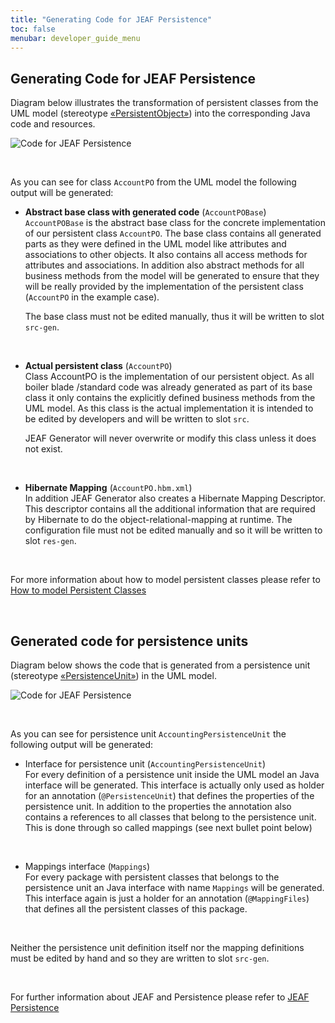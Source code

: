 ```yaml
---
title: "Generating Code for JEAF Persistence"
toc: false
menubar: developer_guide_menu
---
```


## Generating Code for JEAF Persistence

Diagram below illustrates the transformation of persistent classes from the UML model (stereotype [«PersistentObject»](https://anaptecs.atlassian.net/wiki/spaces/JEAF/pages/516849793 "/wiki/spaces/JEAF/pages/516849793")) into the corresponding Java code and resources.

![Code for JEAF Persistence](/images/code_for_jeaf_persistence.png)

<br>

As you can see for class `AccountPO` from the UML model the following output will be generated:<br>

- **Abstract base class with generated code** (`AccountPOBase`)  
  `AccountPOBase` is the abstract base class for the concrete implementation of our persistent class `AccountPO`. The base class contains all generated parts as they were defined in the UML model like attributes and associations to other objects. It also contains all access methods for attributes and associations. In addition also abstract methods for all business methods from the model will be generated to ensure that they will be really provided by the implementation of the persistent class (`AccountPO` in the example case).
  
  The base class must not be edited manually, thus it will be written to slot `src-gen`.  

<br>

- **Actual persistent class** (`AccountPO`)  
  Class AccountPO is the implementation of our persistent object. As all boiler blade /standard code was already generated as part of its base class it only contains the explicitly defined business methods from the UML model. As this class is the actual implementation it is intended to be edited by developers and will be written to slot `src`.
  
  JEAF Generator will never overwrite or modify this class unless it does not exist.  

<br>

- **Hibernate Mapping** (`AccountPO.hbm.xml`)  
  In addition JEAF Generator also creates a Hibernate Mapping Descriptor. This descriptor contains all the additional information that are required by Hibernate to do the object-relational-mapping at runtime. The configuration file must not be edited manually and so it will be written to slot `res-gen`.

<br>

For more information about how to model persistent classes please refer to [How to model Persistent Classes](/uml-modeling-guide/how-tos/how-to-model-jeaf-persistence)

<br>

## Generated code for persistence units

Diagram below shows the code that is generated from a persistence unit (stereotype [«PersistenceUnit»](https://anaptecs.atlassian.net/wiki/spaces/JEAF/pages/529137750 "/wiki/spaces/JEAF/pages/529137750")) in the UML model.

![Code for JEAF Persistence](/images/code_for_persistence_unit.png)

<br>

As you can see for persistence unit `AccountingPersistenceUnit` the following output will be generated:<br>

- Interface for persistence unit (`AccountingPersistenceUnit`)  
  For every definition of a persistence unit inside the UML model an Java interface will be generated. This interface is actually only used as holder for an annotation (`@PersistenceUnit`) that defines the properties of the persistence unit. In addition to the properties the annotation also contains a references to all classes that belong to the persistence unit. This is done through so called mappings (see next bullet point below)  

<br>

- Mappings interface (`Mappings`)  
  For every package with persistent classes that belongs to the persistence unit an Java interface with name `Mappings` will be generated. This interface again is just a holder for an annotation (`@MappingFiles`) that defines all the persistent classes of this package.

<br>

Neither the persistence unit definition itself nor the mapping definitions must be edited by hand and so they are written to slot `src-gen`.

<br>

For further information about JEAF and Persistence please refer to [JEAF Persistence](https://anaptecs.atlassian.net/wiki/spaces/JEAF/pages/546209865 "https://anaptecs.atlassian.net/wiki/spaces/JEAF/pages/546209865")
